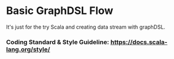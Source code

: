 # Basic GraphDSL Flow
It's just for the try Scala and creating data stream with graphDSL.

### Coding Standard & Style Guideline: https://docs.scala-lang.org/style/
